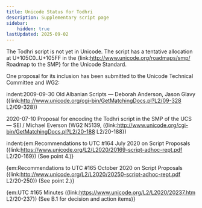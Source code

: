 ```yaml
---
title: Unicode Status for Todhri
description: Supplementary script page
sidebar:
    hidden: true
lastUpdated: 2025-09-02
---
```


The Todhri script is not yet in Unicode. The script has a tentative allocation at U+105C0..U+105FF in the {link:http://www.unicode.org/roadmaps/smp/ Roadmap to the SMP} for the Unicode Standard. 

One proposal for its inclusion has been submitted to the Unicode Technical Committee and WG2:

indent:2009-09-30 Old Albanian Scripts — Deborah Anderson, Jason Glavy ({link:http://www.unicode.org/cgi-bin/GetMatchingDocs.pl?L2/09-328 L2/09-328})

2020-07-10 Proposal for encoding the Todhri script in the SMP of the UCS — SEI / Michael Everson (WG2 N5139, ({link:http://www.unicode.org/cgi-bin/GetMatchingDocs.pl?L2/20-188 L2/20-188})

indent:{em:Recommendations to UTC #164 July 2020 on Script Proposals ({link:https://www.unicode.org/L2/L2020/20169-script-adhoc-rept.pdf L2/20-169}) (See point 4.)}

{em:Recommendations to UTC #165 October 2020 on Script Proposals ({link:http://www.unicode.org/L2/L2020/20250-script-adhoc-rept.pdf L2/20-250}) (See point 2.)}

{em:UTC #165 Minutes ({link:https://www.unicode.org/L2/L2020/20237.htm L2/20-237}) (See B.1 for decision and action items)}

[comment]: # (end of intro)

[comment]: # (start of blocks)



[comment]: # (end of blocks)

[comment]: # (start of chars)



[comment]: # (end of chars)

[comment]: # (start of rest)


